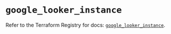 # `google_looker_instance`

Refer to the Terraform Registry for docs: [`google_looker_instance`](https://registry.terraform.io/providers/hashicorp/google-beta/5.30.0/docs/resources/google_looker_instance).
